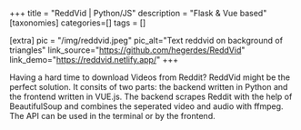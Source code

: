 +++
title = "ReddVid | Python/JS"
description = "Flask & Vue based"
[taxonomies]
categories=[]
tags = []

[extra]
pic = "/img/reddvid.jpeg"
pic_alt="Text reddvid on background of triangles"
link_source="https://github.com/hegerdes/ReddVid"
link_demo="https://reddvid.netlify.app/"
+++

Having a hard time to download Videos from Reddit?
ReddVid might be the perfect solution. It consits of two parts: the backend written in Python and the frontend written in VUE.js. The backend scrapes Reddit with the help of BeautifulSoup and combines the seperated video and audio with ffmpeg.
The API can be used in the terminal or by the frontend.
